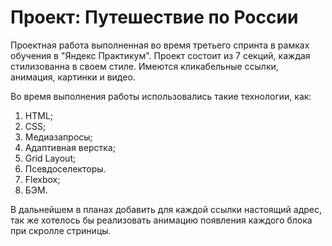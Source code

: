 # Проект: Путешествие по России

Проектная работа выполненная во время третьего спринта в рамках обучения в "Яндекс Практикум". Проект состоит из 7 секций, каждая стилизованна в своем стиле.
Имеются кликабельные ссылки, анимация, картинки и видео.

Во время выполнения работы использовались такие технологии, как:

1. HTML;
2. CSS;
3. Медиазапросы;
4. Адаптивная верстка;
5. Grid Layout;
6. Псевдоселекторы.
7. Flexbox;
8. БЭМ.

В дальнейшем в планах добавить для каждой ссылки настоящий адрес, так же хотелось бы реализовать анимацию появления каждого блока при скролле стриницы.

